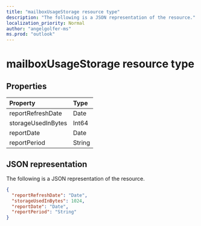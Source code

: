 ```yaml
---
title: "mailboxUsageStorage resource type"
description: "The following is a JSON representation of the resource."
localization_priority: Normal
author: "angelgolfer-ms"
ms.prod: "outlook"
---
```


# mailboxUsageStorage resource type

## Properties

| Property           | Type   |
| :----------------- | :----- |
| reportRefreshDate  | Date   |
| storageUsedInBytes | Int64  |
| reportDate         | Date   |
| reportPeriod       | String |

## JSON representation

The following is a JSON representation of the resource.

<!-- {
  "blockType": "resource",
  "@odata.type": "microsoft.graph.mailboxUsageStorage"
} -->

```json
{
  "reportRefreshDate": "Date", 
  "storageUsedInBytes": 1024, 
  "reportDate": "Date", 
  "reportPeriod": "String"
}
```
